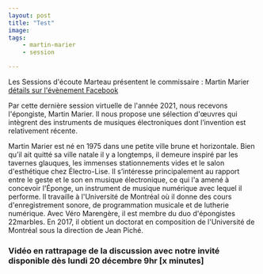 ```yaml
---
layout: post
title: "Test"
image: 
tags: 
    - martin-marier
    - session

---
```



Les Sessions d'écoute Marteau présentent le commissaire : Martin Marier <a href="https://fb.me/e/2T1EoGHU3" target="_blank"> détails sur l'évènement Facebook</a>
<br>

Par cette dernière session virtuelle de l'année 2021, nous recevons l'épongiste, Martin Marier. Il nous propose une sélection d'œuvres qui intègrent des instruments de musiques électroniques dont l’invention est relativement récente.

Martin Marier est né en 1975 dans une petite ville brune et horizontale. Bien qu’il ait quitté sa ville natale il y a longtemps, il demeure inspiré par les tavernes glauques, les immenses stationnements vides et le salon d'esthétique chez Électro-Lise. Il s’intéresse principalement au rapport entre le geste et le son en musique électronique, ce qui l'a amené à concevoir l'Éponge, un instrument de musique numérique avec lequel il performe. Il travaille à l'Université de Montréal où il donne des cours d'enregistrement sonore, de programmation musicale et de lutherie numérique. Avec Véro Marengère, il est membre du duo d'épongistes 22marbles. En 2017, il obtient un doctorat en composition de l'Université de Montréal sous la direction de Jean Piché.



### Vidéo en rattrapage de la discussion avec notre invité disponible dès lundi 20 décembre 9hr [x minutes]
